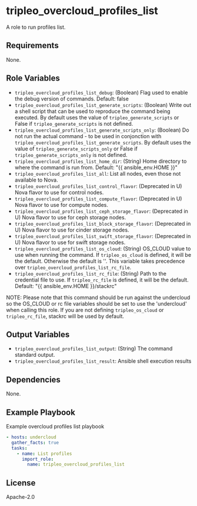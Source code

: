 tripleo_overcloud_profiles_list
===============================

A role to run profiles list.

Requirements
------------

None.

Role Variables
--------------

* `tripleo_overcloud_profiles_list_debug`: (Boolean) Flag used to enable the debug version of commands. Default: false
* `tripleo_overcloud_profiles_list_generate_scripts`: (Boolean) Write out a shell script that can be used to reproduce the command being executed. By default uses the value of `tripleo_generate_scripts` or False if `tripleo_generate_scripts` is not defined.
* `tripleo_overcloud_profiles_list_generate_scripts_only`: (Boolean) Do not run the actual command - to be used in conjonction with `tripleo_overcloud_profiles_list_generate_scripts`. By default uses the value of `tripleo_generate_scripts_only` or False if `tripleo_generate_scripts_only` is not defined.
* `tripleo_overcloud_profiles_list_home_dir`: (String) Home directory to where the command is run from. Default: "{{ ansible_env.HOME }}"
* `tripleo_overcloud_profiles_list_all`: List all nodes, even those not available to Nova.
* `tripleo_overcloud_profiles_list_control_flavor`: (Deprecated in U) Nova flavor to use for control nodes.
* `tripleo_overcloud_profiles_list_compute_flavor`: (Deprecated in U) Nova flavor to use for compute nodes.
* `tripleo_overcloud_profiles_list_ceph_storage_flavor`: (Deprecated in U) Nova flavor to use for ceph storage nodes.
* `tripleo_overcloud_profiles_list_block_storage_flavor`: (Deprecated in U) Nova flavor to use for cinder storage nodes.
* `tripleo_overcloud_profiles_list_swift_storage_flavor`: (Deprecated in U) Nova flavor to use for swift storage nodes.
* `tripleo_overcloud_profiles_list_os_cloud`: (String) OS_CLOUD value to use when running the command. If `tripleo_os_cloud` is defined, it will be the default. Otherwise the default is ''. This variable takes precedence over `tripleo_overcloud_profiles_list_rc_file`.
* `tripleo_overcloud_profiles_list_rc_file`: (String) Path to the credential file to use. If `tripleo_rc_file` is defined, it will be the default. Default: "{{ ansible_env.HOME }}/stackrc"

NOTE: Please note that this command should be run against the undercloud so the
OS_CLOUD or rc file variables should be set to use the 'undercloud' when
calling this role. If you are not defining `tripleo_os_cloud` or `tripleo_rc_file`,
stackrc will be used by default.

Output Variables
----------------

* `tripleo_overcloud_profiles_list_output`: (String) The command standard output.
* `tripleo_overcloud_profiles_list_result`: Ansible shell execution results

Dependencies
------------

None.

Example Playbook
----------------

Example overcloud profiles list playbook

```yaml
- hosts: undercloud
  gather_facts: true
  tasks:
    - name: List profiles
      import_role:
        name: tripleo_overcloud_profiles_list
```

License
-------

Apache-2.0
